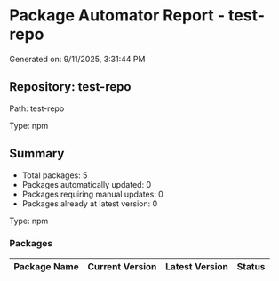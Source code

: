 # Package Automator Report - test-repo

Generated on: 9/11/2025, 3:31:44 PM

## Repository: test-repo

Path: test-repo

Type: npm

## Summary

- Total packages: 5
- Packages automatically updated: 0
- Packages requiring manual updates: 0
- Packages already at latest version: 0

Type: npm

### Packages

| Package Name | Current Version | Latest Version | Status |
|-------------|----------------|---------------|--------|
